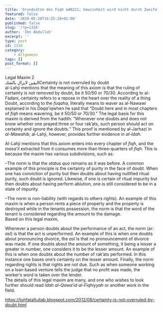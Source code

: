 ```yaml
---
title: 'Grundsätze des Fiqh &#8211; Gewissheit wird nicht durch Zweifel aufgehoben (3/6)'
featured: false
date: '2019-05-28T16:25:28+01:00'
published: false
slug: '/?p=1316'
author: 'Ibn Abdullah'
excerpt: ''
type: post
id: 1316
category:
    - Allgemein
tags: []
post_format: []
---
```

Legal Maxim 2  
 اليقين لايزال بالشكCertainty is not overruled by doubt  
al-Lahji mentions that the meaning of this axiom is that the ruling of certainty is not removed by doubt, be it 50/50 or 70/30. According to al-Fadani, certainty refers to a repose in the heart over the reality of a thing Doubt, according to the *fuqaha*, literally means to waver as al-Nawawi explained in his *Daqa’iq*when he said that ”Doubt here and in most chapters of *fiqh* means wavering, be it 50/50 or 70/30.” The legal basis for this maxim is derived from the hadith: ”Whenever one doubts and does not know whether one prayed three or four rak’ats, such person should act on certainty and ignore the doubts.“ This proof is mentioned by al-Jarhazi in *al-Mawahib*, al-Lahji, however, provides further evidence in *al-Idah*.

Al-Lahji mentions that this axiom enters into every chapter of *fiqh*, and the *masa’il* extracted from it consumes more than three-quarters of *fiqh*. This is because the maxim has various subdivisions, such as:

–The norm is that the *status quo* remains as it was before. A common example of this principle is the certainty of purity in the face of doubt. When one has conviction of purity but then doubts about having nullified ritual purity, such doubt is ignored. Likewise, if one is certain of ritual impurity but then doubts about having perform ablution, one is still considered to be in a state of impurity.

–The norm is non-liability (with regards to others rights). An example of this maxim is when a person rents a piece of property and the property is destroyed while in the tenants possession, the norm is that the word of the tenant is considered regarding the amount to the damage.   
Based on this legal maxim,

Whenever a person doubts about the performance of an act, the norm (ar: *asl*) is that the act is unperformed. An example of this is when one doubts about pronouncing divorce, the *asl* is that no pronouncement of divorce was made. If one doubts about the amount of something, it being a lesser a greater in number, one considers it to be the lesser amount. An example of this is when one doubts about the number of rak’ats performed. In this instance one bases one’s certainty on the lesser amount. Finally, the norm regarding rights is that rights are not due. Such as when someone working on a loan based venture tells the judge that no profit was made, the worker’s word is taken over the lender.  
The details of this legal maxim are many, and one who wishes to look further should read *Idah al-Qawa’id al-Fiqhiyyah* or another work in the field.

https://tuhfataltullab.blogspot.com/2012/08/certainty-is-not-overruled-by-doubt.html